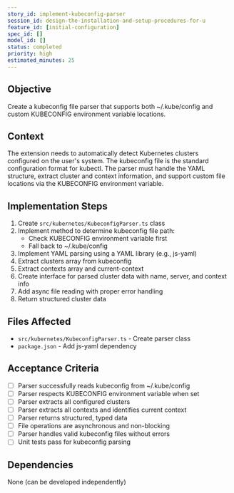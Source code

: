 ```yaml
---
story_id: implement-kubeconfig-parser
session_id: design-the-installation-and-setup-procedures-for-u
feature_id: [initial-configuration]
spec_id: []
model_id: []
status: completed
priority: high
estimated_minutes: 25
---
```


## Objective

Create a kubeconfig file parser that supports both ~/.kube/config and custom KUBECONFIG environment variable locations.

## Context

The extension needs to automatically detect Kubernetes clusters configured on the user's system. The kubeconfig file is the standard configuration format for kubectl. The parser must handle the YAML structure, extract cluster and context information, and support custom file locations via the KUBECONFIG environment variable.

## Implementation Steps

1. Create `src/kubernetes/KubeconfigParser.ts` class
2. Implement method to determine kubeconfig file path:
   - Check KUBECONFIG environment variable first
   - Fall back to ~/.kube/config
3. Implement YAML parsing using a YAML library (e.g., js-yaml)
4. Extract clusters array from kubeconfig
5. Extract contexts array and current-context
6. Create interface for parsed cluster data with name, server, and context info
7. Add async file reading with proper error handling
8. Return structured cluster data

## Files Affected

- `src/kubernetes/KubeconfigParser.ts` - Create parser class
- `package.json` - Add js-yaml dependency

## Acceptance Criteria

- [ ] Parser successfully reads kubeconfig from ~/.kube/config
- [ ] Parser respects KUBECONFIG environment variable when set
- [ ] Parser extracts all configured clusters
- [ ] Parser extracts all contexts and identifies current context
- [ ] Parser returns structured, typed data
- [ ] File operations are asynchronous and non-blocking
- [ ] Parser handles valid kubeconfig files without errors
- [ ] Unit tests pass for kubeconfig parsing

## Dependencies

None (can be developed independently)


